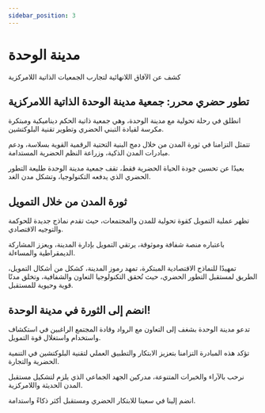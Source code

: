 ```yaml
---
sidebar_position: 3
---
```


# مدينة الوحدة

كشف عن الآفاق اللانهائية لتجارب الجمعيات الذاتية اللامركزية

## تطور حضري محرر: جمعية مدينة الوحدة الذاتية اللامركزية

انطلق في رحلة تحولية مع مدينة الوحدة، وهي جمعية ذاتية الحكم ديناميكية ومبتكرة مكرسة لقيادة التبني الحضري وتطوير تقنية البلوكتشين.

تتمثل التزامنا في ثورة المدن من خلال دمج البنية التحتية الرقمية القوية بسلاسة، ودعم مبادرات المدن الذكية، وزراعة النظم الحضرية المستدامة.

بعيدًا عن تحسين جودة الحياة الحضرية فقط، تقف جمعية مدينة الوحدة طليعة التطور الحضري الذي يدفعه التكنولوجيا، وتشكل مدن الغد.

## ثورة المدن من خلال التمويل

تظهر عملية التمويل كقوة تحولية للمدن والمجتمعات، حيث تقدم نماذج جديدة للحوكمة والتوجيه الاقتصادي.

باعتباره منصة شفافة وموثوقة، يرتقي التمويل بإدارة المدينة، ويعزز المشاركة الديمقراطية والمساءلة.

تمهيدًا للنماذج الاقتصادية المبتكرة، تمهد رموز المدينة، كشكل من أشكال التمويل، الطريق لمستقبل التطور الحضري، حيث تُحقق التكنولوجيا التعاون والشفافية، وتخلق مدنًا قوية وحيوية للمستقبل.

## انضم إلى الثورة في مدينة الوحدة!

تدعو مدينة الوحدة بشغف إلى التعاون مع الرواد وقادة المجتمع الراغبين في استكشاف واستخدام واستغلال قوة التمويل.

تؤكد هذه المبادرة التزامنا بتعزيز الابتكار والتطبيق العملي لتقنية البلوكتشين في التنمية الحضرية والتجارة.

نرحب بالآراء والخبرات المتنوعة، مدركين الجهد الجماعي الذي يلزم لتشكيل مستقبل المدن الحديثة واللامركزية.

انضم إلينا في سعينا للابتكار الحضري ومستقبل أكثر ذكاءً واستدامة.
